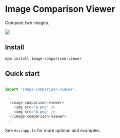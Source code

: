 # Image Comparison Viewer

Compare two images.

<img src="https://github.com/thekevinscott/image-comparison-viewer/raw/main/assets/image-comparison-viewer-demo.gif" />

## Install

```
npm install image-comparison-viewer
```

## Quick start
```javascript

import 'image-comparison-viewer';

...
  <image-comparison-viewer>
    <img src="a.png" />
    <img src="b.png" />
  </image-comparison-viewer>
...

```

See `dev/app.ts` for more options and examples.

